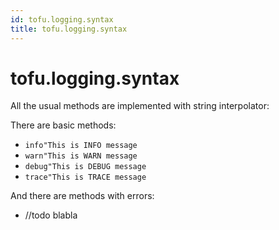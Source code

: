 ```yaml
---
id: tofu.logging.syntax
title: tofu.logging.syntax
---
```



# tofu.logging.syntax

All the usual methods are implemented with string interpolator:

There are basic methods:
- `info"This is INFO message`
- `warn"This is WARN message`
- `debug"This is DEBUG message`
- `trace"This is TRACE message`

And there are methods with errors:
- //todo blabla
